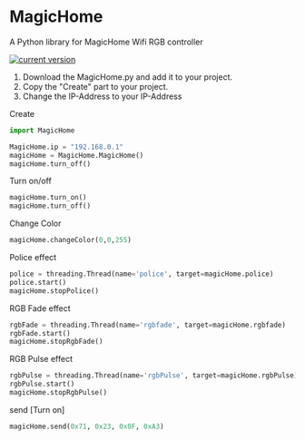 # MagicHome
A Python library for MagicHome Wifi RGB controller

[![current version](https://img.shields.io/badge/current%20version-1.0.0-green.svg)](https://github.com/marcelbohland/MagicHome/releases/tag/1.0.0)

1. Download the MagicHome.py and add it to your project.
2. Copy the "Create" part to your project.
3. Change the IP-Address to your IP-Address

Create
````python
import MagicHome

MagicHome.ip = "192.168.0.1"
magicHome = MagicHome.MagicHome()
magicHome.turn_off()
````

Turn on/off
````python
magicHome.turn_on()
magicHome.turn_off()
````

Change Color
````python
magicHome.changeColor(0,0,255)
````
Police effect
````python
police = threading.Thread(name='police', target=magicHome.police)
police.start()
magicHome.stopPolice()
````
RGB Fade effect
````python
rgbFade = threading.Thread(name='rgbfade', target=magicHome.rgbfade)
rgbFade.start()
magicHome.stopRgbFade()
````
RGB Pulse effect
````python
rgbPulse = threading.Thread(name='rgbPulse', target=magicHome.rgbPulse)
rgbPulse.start()
magicHome.stopRgbPulse()
````

send [Turn on]
````python
magicHome.send(0x71, 0x23, 0x0F, 0xA3)
````
